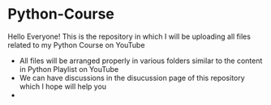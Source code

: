 # Python-Course
Hello Everyone! 
This is the repository in which I will be uploading all files related to my Python Course on YouTube

- All files will be arranged properly in various folders similar to the content in Python Playlist on YouTube
- We can have discussions in the disucussion page of this repository which I hope will help you
- 
